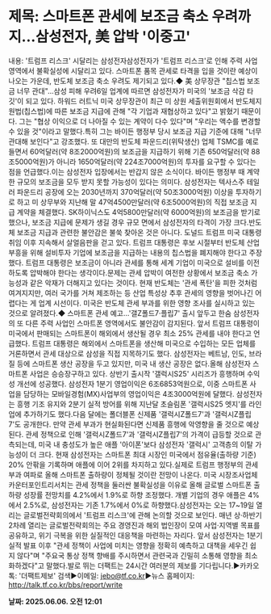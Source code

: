 # **제목: 스마트폰 관세에 보조금 축소 우려까지…삼성전자, 美 압박 '이중고'**

  내용: '트럼프 리스크' 시달리는 삼성전자삼성전자가 '트럼프 리스크'로 인해 주력 사업 영역에서 불확실성에 시달리고 있다. 스마트폰 품목 관세로 타격을 입을 것이란 예상이 나오는 가운데, 반도체 보조금 축소 우려도 제기되고 있다.◆ 美 상무장관 "칩스법 보조금 너무 관대"…삼성 피해 우려6일 업계에 따르면 삼성전자가 미국의 '보조금 삭감 타깃'이 되고 있다. 하워드 러트닉 미국 상무장관이 최근 미 상원 세출위원회에서 반도체지원법(칩스법)에 따른 보조금 지급에 관해 "각 기업과 재협상하고 있다"고 밝혔기 때문이다. 그는 "협상 이익으로 더 나아질 수 있는 계약이 다수 있다"며 "우리는 액수를 변경할 수 있을 것"이라고 말했다.특히 그는 바이든 행정부 당시 보조금 지급 기준에 대해 "너무 관대해 보인다"고 강조했다. 또 대만의 반도체 파운드리(위탁생산) 업체 TSMC를 예로 들면서 60억달러(약 8조2000억원)의 보조금을 지급하기 위해 기존 650억달러(약 88조5000억원)가 아니라 1650억달러(약 224조7000억원)의 투자를 요구할 수 있다는 점을 언급했다.이는 삼성전자 입장에서는 반갑지 않은 소식이다. 바이든 행정부 때 계약한 규모의 보조금을 모두 받지 못할 가능성이 있다는 의미다. 삼성전자는 텍사스주 테일러 파운드리 공장에 오는 2030년까지 370억달러(약 50조3000억원) 이상을 투자하기로 하고 미 상무부와 지난해 말 47억4500만달러(약 6조5000억원)의 직접 보조금 지급 계약을 체결했다. SK하이닉스도 4억5800만달러(약 6000억원)의 보조금을 받기로 했으나, 보조금 지급에 문제가 생길 경우 규모 면에서 삼성전자의 타격이 가장 크다.반도체 보조금 지급과 관련한 불안감은 불쑥 찾아온 것은 아니다. 도널드 트럼프 미국 대통령 취임 이후 지속해서 살얼음판을 걷고 있다. 트럼프 대통령은 후보 시절부터 반도체 산업 부흥을 위해 설비투자 기업에 보조금을 지급하는 내용의 칩스법을 폐지해야 한다고 주장했다. 트럼프 대통령은 보조금이 아니라 관세를 통해 세계 기업이 미국으로 설비를 이전하도록 압박해야 한다는 생각이다.문제는 관세 압박이 여전한 상황에서 보조금 축소 가능성과 같은 악재가 더해지고 있다는 것이다. 현재 반도체는 '관세 폭탄'을 피한 것처럼 여겨지지만, 여러 국가를 거쳐 제조하는 등 산업 특성상 추후 관세의 영향을 벗어나긴 어렵다는 게 업계 시선이다. 미국은 반도체 관세 부과를 위한 영향 조사를 실시하고 있는 것으로 알려졌다.◆ 스마트폰 관세 예고…'갤Z폴드7·플립7' 출시 앞두고 한숨 삼성전자의 또 다른 주력 사업인 스마트폰 영역에서도 불안감이 감지된다. 앞서 트럼프 대통령이 미국에서 판매되는 스마트폰이 해외에서 생산될 경우 최소 25% 관세를 내야 한다고 언급했다. 트럼프 대통령은 해외에서 스마트폰을 생산해 미국으로 수입하는 모든 업체를 거론하면서 관세 대상으로 삼성을 직접 지목하기도 했다. 삼성전자는 베트남, 인도, 브라질 등에 스마트폰 생산 공장을 두고 있지만, 미국 내 생산 공장은 없다.올해 삼성전자 스마트폰 사업은 승승장구하고 있다. 상반기 출시작 '갤럭시S25' 시리즈가 흥행하며 수익성 개선에 성공했다. 삼성전자 1분기 영업이익은 6조6853억원으로, 이중 스마트폰 사업을 담당하는 모바일경험(MX)사업부의 영업이익은 4조3000억원에 달했다. 삼성전자는 흥행 기조 유지와 2분기 실적 방어를 위해 지난달 초슬림폰 '갤럭시S25 엣지'를 라인업에 추가하기도 했다.다음 달에는 폴더블폰 신제품 '갤럭시Z폴드7'과 '갤럭시Z플립7'도 공개한다. 만약 관세 부과가 현실화된다면 신제품 흥행에 악영향을 줄 것으로 예상된다. 관세 정책으로 인해 '갤럭시Z폴드7'과 '갤럭시Z플립7'의 가격이 급등할 것으로 관측되는데, 미국 내 충성도가 높은 애플 '아이폰'보다 삼성전자 '갤럭시' 고객층의 이탈 가능성이 더 크다. 현재 삼성전자는 스마트폰 최대 시장인 미국에서 점유율(출하량 기준) 20% 안팎을 기록하며 애플에 이어 2위를 차지하고 있다.실제로 트럼프 행정부의 관세 부과 여파로 올해 스마트폰 출하량이 정체될 것이란 전망이 나온다. 미국 시장조사업체 카운터포인트리서치는 관세 정책을 둘러싼 불확실성을 이유로 올해 글로벌 스마트폰 출하량 성장률 전망치를 4.2%에서 1.9%로 하향 조정했다. 개별 기업의 경우 애플은 4%에서 2.5%로, 삼성전자는 기존 1.7%에서 0%로 하향했다.삼성전자는 오는 17~19일 열리는 글로벌전략회의에서 '트럼프 리스크'에 관해 논의할 것으로 보인다. 매년 상·하반기 2차례 열리는 글로벌전략회의는 주요 경영진과 해외 법인장이 모여 사업·지역별 목표를 공유하고, 위기 극복을 위한 실질적인 대응책을 마련하는 자리다. 앞서 삼성전자는 1분기 실적 발표 이후 "관세 정책이 사업에 미치는 영향을 정확히 예측하고 대책을 세우긴 쉽지 않다"며 "주요국 통상 정책 향배를 주시하면서 관련국과 긴밀히 소통해 영향을 최소화하겠다"고 말했다.발로 뛰는 더팩트는 24시간 여러분의 제보를 기다립니다.▶카카오톡: '더팩트제보' 검색▶이메일: jebo@tf.co.kr▶뉴스 홈페이지: http://talk.tf.co.kr/bbs/report/write

  **날짜: 2025.06.06. 오전 12:01**